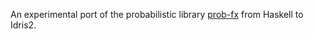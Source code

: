 An experimental port of the probabilistic library [prob-fx](https://github.com/min-nguyen/prob-fx) from Haskell to Idris2. 
